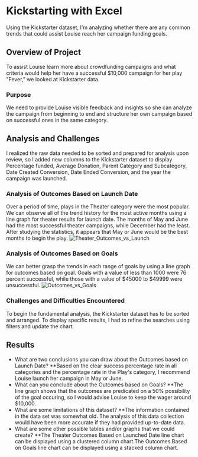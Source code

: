 # Kickstarting with Excel
Using the Kickstarter dataset, I'm analyzing whether there are any common trends that could assist Louise reach her campaign funding goals.

## Overview of Project
To assist Louise learn more about crowdfunding campaigns and what criteria would help her have a successful $10,000 campaign for her play "Fever," we looked at Kickstarter data.

### Purpose
We need to provide Louise visible feedback and insights so she can analyze the campaign from beginning to end and structure her own campaign based on successful ones in the same category.

## Analysis and Challenges
I realized the raw data needed to be sorted and prepared for analysis upon review, so I added new columns to the Kickstarter dataset to display Percentage funded, Average Donation, Parent Category and Subcategory, Date Created Conversion, Date Ended Conversion, and the year the campaign was launched.

### Analysis of Outcomes Based on Launch Date
Over a period of time, plays in the Theater category were the most popular. We can observe all of the trend history for the most active months using a line graph for theater results for launch date. The months of May and June had the most successful theater campaigns, while December had the least. After studying the statistics, it appears that May or June would be the best months to begin the play.
![Theater_Outcomes_vs_Launch](https://user-images.githubusercontent.com/107198518/172878859-f4a131ae-40fe-42dc-85df-5f4674c749ed.png)
### Analysis of Outcomes Based on Goals
We can better grasp the trends in each range of goals by using a line graph for outcomes based on goal. Goals with a value of less than 1000 were 76 percent successful, while those with a value of $45000 to $49999 were unsuccessful.
![Outcomes_vs_Goals](https://user-images.githubusercontent.com/107198518/172878879-c11b3c65-ac8a-4a3d-9488-bbbfb5792d5a.png)
### Challenges and Difficulties Encountered
To begin the fundamental analysis, the Kickstarter dataset has to be sorted and arranged. To display specific results, I had to refine the searches using filters and update the chart.

## Results
- What are two conclusions you can draw about the Outcomes based on Launch Date?
**Based on the clear success percentage rate in all categories and the percentage rate in the Play's category, I recommend Louise launch her campaign in May or June.
- What can you conclude about the Outcomes based on Goals?
**The line graph shows that the outcomes are predicated on a 50% possibility of the goal occuring, so I would advise Louise to keep the wager around $10,000.
- What are some limitations of this dataset?
**The information contained in the data set was somewhat old. The analysis of this data collection would have been more accurate if they had provided up-to-date data.
- What are some other possible tables and/or graphs that we could create?
**The Theater Outcomes Based on Launched Date line chart can be displayed using a clustered column chart.The Outcomes Based on Goals line chart can be displayed using a stacked column chart.
